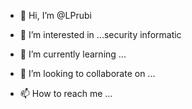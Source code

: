 - 👋 Hi, I’m @LPrubi
- 👀 I’m interested in ...security informatic

- 🌱 I’m currently learning ...
- 💞️ I’m looking to collaborate on ...
- 📫 How to reach me ...

<!---
LPrubi/LPrubi is a ✨ special ✨ repository because its `README.md` (this file) appears on your GitHub profile.
You can click the Preview link to take a look at your changes.
--->
